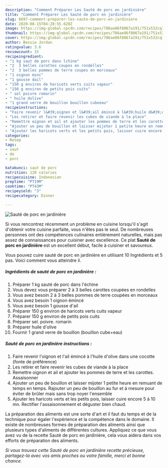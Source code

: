 ```yaml
---
description: "Comment Préparer Les Sauté de porc en jardinière"
title: "Comment Préparer Les Sauté de porc en jardinière"
slug: 6697-comment-preparer-les-saute-de-porc-en-jardiniere
date: 2020-08-15T04:28:55.628Z
image: https://img-global.cpcdn.com/recipes/786ae86f8067a191/751x532cq70/saute-de-porc-en-jardiniere-photo-principale-de-la-recette.jpg
thumbnail: https://img-global.cpcdn.com/recipes/786ae86f8067a191/751x532cq70/saute-de-porc-en-jardiniere-photo-principale-de-la-recette.jpg
cover: https://img-global.cpcdn.com/recipes/786ae86f8067a191/751x532cq70/saute-de-porc-en-jardiniere-photo-principale-de-la-recette.jpg
author: Bessie Jordan
ratingvalue: 3.6
reviewcount: 15
recipeingredient:
- "1 kg saut de porc dans lchine"
- "2  3 belles carottes coupes en rondelles"
- "2  3 belles pommes de terre coupes en morceaux"
- "1 oignon minc"
- "1 gousse dail"
- "150 g environ de haricots verts cuits vapeur"
- "150 g environ de petits pois cuits"
- " sel poivre romarin"
- " huile dolive"
- "1 grand verre de bouillon bouillon cubeeau"
recipeinstructions:
- "Faire revenir l&#39;oignon et l&#39;ail émincé à l&#39;huile d&#39;olive dans une cocotte (fonte de préférence)"
- "Les retirer et faire revenir les cubes de viande à la place"
- "Remettre oignon et ail et ajouter les pommes de terre et les carottes. Assaisonner"
- "Ajouter un peu de bouillon et laisser mijoter 1 petite heure en remuant de temps en temps. Rajouter un peu de bouillon au fur et à mesure pour éviter de brûler mais sans trop noyer l&#39;ensemble"
- "Ajouter les haricots verts et les petits pois, laisser cuire encore 5 à 10 mn. Rectifier l&#39;assaisonnement et déguster bien chaud."
categories:
- Resep
tags:
- saut
- de
- porc

katakunci: saut de porc 
nutrition: 120 calories
recipecuisine: Indonesian
preptime: "PT19M"
cooktime: "PT43M"
recipeyield: "3"
recipecategory: Dinner

---
```



![Sauté de porc en jardinière](https://img-global.cpcdn.com/recipes/786ae86f8067a191/751x532cq70/saute-de-porc-en-jardiniere-photo-principale-de-la-recette.jpg)

Si vous rencontrez récemment un problème en cuisine lorsqu'il s'agit d'obtenir votre cuisine parfaite, vous n'êtes pas le seul. De nombreuses personnes ont des compétences culinaires entièrement naturelles, mais pas assez de connaissances pour cuisiner avec excellence. Ce plat <strong> Sauté de porc en jardinière </strong> est un excellent début, facile à cuisiner et savoureux.

<!--inarticleads1-->

Vous pouvez cuire sauté de porc en jardinière en utilisant 10 Ingrédients et 5 pas. Voici comment vous atteindre il.

##### Ingrédients de sauté de porc en jardinière :

1. Préparer 1 kg sauté de porc dans l&#39;échine
1. Vous devez vous préparer 2 à 3 belles carottes coupées en rondelles
1. Vous avez besoin 2 à 3 belles pommes de terre coupées en morceaux
1. Vous avez besoin 1 oignon émincé
1. Vous avez besoin 1 gousse d&#39;ail
1. Préparer 150 g environ de haricots verts cuits vapeur
1. Préparer 150 g environ de petits pois cuits
1. Préparer  sel. poivre. romarin
1. Préparer  huile d&#39;olive
1. Fournir 1 grand verre de bouillon (bouillon cube+eau)




<!--inarticleads2-->

##### Sauté de porc en jardinière instructions :

1. Faire revenir l&#39;oignon et l&#39;ail émincé à l&#39;huile d&#39;olive dans une cocotte (fonte de préférence)
1. Les retirer et faire revenir les cubes de viande à la place
1. Remettre oignon et ail et ajouter les pommes de terre et les carottes. Assaisonner
1. Ajouter un peu de bouillon et laisser mijoter 1 petite heure en remuant de temps en temps. Rajouter un peu de bouillon au fur et à mesure pour éviter de brûler mais sans trop noyer l&#39;ensemble
1. Ajouter les haricots verts et les petits pois, laisser cuire encore 5 à 10 mn. Rectifier l&#39;assaisonnement et déguster bien chaud.




<!--inarticleads1-->

<p>
La préparation des aliments est une sorte d'art et il faut du temps et de la technique pour égaler l'expérience et la compétence dans le domaine. Il existe de nombreuses formes de préparation des aliments ainsi que plusieurs types d'aliments de différentes cultures. Appliquez ce que vous avez vu de la recette Sauté de porc en jardinière, cela vous aidera dans vos efforts de préparation des aliments.
</p>

<p>
<i>Si vous trouvez cette Sauté de porc en jardinière recette précieuse, partagez-la avec vos amis proches ou votre famille, merci et bonne chance.</i>
</p>
